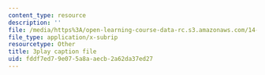 ```yaml
---
content_type: resource
description: ''
file: /media/https%3A/open-learning-course-data-rc.s3.amazonaws.com/14-01-principles-of-microeconomics-fall-2018/fddf7ed79e075a8aaecb2a62da37ed27_jsiCft5v2dk.vtt
file_type: application/x-subrip
resourcetype: Other
title: 3play caption file
uid: fddf7ed7-9e07-5a8a-aecb-2a62da37ed27
---
```

